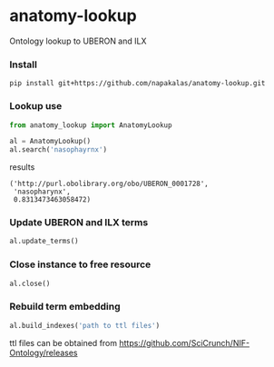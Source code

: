 # anatomy-lookup
Ontology lookup to UBERON and ILX

### Install
```
pip install git+https://github.com/napakalas/anatomy-lookup.git
```

### Lookup use
```python
from anatomy_lookup import AnatomyLookup

al = AnatomyLookup()
al.search('nasophayrnx')
```
results
```
('http://purl.obolibrary.org/obo/UBERON_0001728',
 'nasopharynx',
 0.8313473463058472)
```

### Update UBERON and ILX terms
```python
al.update_terms()
```

### Close instance to free resource
```python
al.close()
```

###  Rebuild term embedding
```python
al.build_indexes('path to ttl files')
```

ttl files can be obtained from https://github.com/SciCrunch/NIF-Ontology/releases